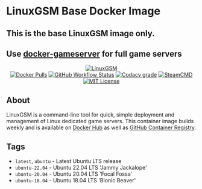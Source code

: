 # LinuxGSM Base Docker Image

## This is the base LinuxGSM image only.
## Use <a href="https://github.com/GameServerManagers/docker-gameserver">docker-gameserver</a> for full game servers

<p align="center">
  <a href="https://linuxgsm.com"><img src="https://user-images.githubusercontent.com/4478206/197897104-bb718d2e-09a0-4f83-8e86-c829044750a9.jpg" alt="LinuxGSM"></a>
<br>
<a href="https://hub.docker.com/r/gameservermanagers/linuxgsm"><img src="https://img.shields.io/docker/pulls/gameservermanagers/linuxgsm.svg?style=flat-square&amp;logo=docker&amp;logoColor=white" alt="Docker Pulls"></a>
<a href="https://github.com/GameServerManagers/docker-linuxgsm/actions"><img alt="GitHub Workflow Status" src="https://img.shields.io/github/actions/workflow/status/GameServerManagers/docker-linuxgsm/docker-publish.yml?style=flat-square"></a>
<a href="https://www.codacy.com/gh/GameServerManagers/docker-linuxgsm/dashboard"><img src="https://img.shields.io/codacy/grade/42d400dcdd714ae080d77fcb40d00f1c?style=flat-square&logo=codacy&logoColor=white" alt="Codacy grade"></a>
<a href="https://developer.valvesoftware.com/wiki/SteamCMD"><img src="https://img.shields.io/badge/SteamCMD-000000?style=flat-square&amp;logo=Steam&amp;logoColor=white" alt="SteamCMD"></a>
<a href="https://github.com/GameServerManagers/docker-linuxgsm/blob/main/LICENSE"><img src="https://img.shields.io/github/license/gameservermanagers/docker-linuxgsm?style=flat-square" alt="MIT License"></a></p>

## About

LinuxGSM is a command-line tool for quick, simple deployment and management of Linux dedicated game servers. This container image builds weekly and is available on [Docker Hub](https://hub.docker.com/r/gameservermanagers/linuxgsm) as well as [GitHub Container Registry](https://github.com/GameServerManagers/docker-linuxgsm/pkgs/container/linuxgsm).

## Tags

- `latest`, `ubuntu` - Latest Ubuntu LTS release
- `ubuntu-22.04` - Ubuntu 22.04 LTS 'Jammy Jackalope'
- `ubuntu-20.04` - Ubuntu 20.04 LTS 'Focal Fossa'
- `ubuntu-18.04` - Ubuntu 18.04 LTS 'Bionic Beaver'
